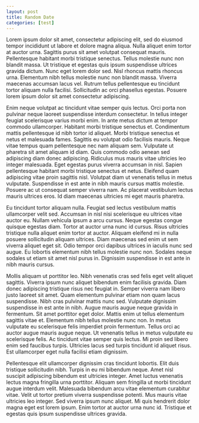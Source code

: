 ```yaml
---
layout: post
title: Random Date
categories: [test]
---
```


Lorem ipsum dolor sit amet, consectetur adipiscing elit, sed do eiusmod tempor incididunt ut labore et dolore magna aliqua. Nulla aliquet enim tortor at auctor urna. Sagittis purus sit amet volutpat consequat mauris. Pellentesque habitant morbi tristique senectus. Tellus molestie nunc non blandit massa. Ut tristique et egestas quis ipsum suspendisse ultrices gravida dictum. Nunc eget lorem dolor sed. Nisl rhoncus mattis rhoncus urna. Elementum nibh tellus molestie nunc non blandit massa. Viverra maecenas accumsan lacus vel. Rutrum tellus pellentesque eu tincidunt tortor aliquam nulla facilisi. Sollicitudin ac orci phasellus egestas. Posuere lorem ipsum dolor sit amet consectetur adipiscing.

Enim neque volutpat ac tincidunt vitae semper quis lectus. Orci porta non pulvinar neque laoreet suspendisse interdum consectetur. In tellus integer feugiat scelerisque varius morbi enim. In ante metus dictum at tempor commodo ullamcorper. Habitant morbi tristique senectus et. Condimentum mattis pellentesque id nibh tortor id aliquet. Morbi tristique senectus et netus et malesuada fames. Sagittis eu volutpat odio facilisis mauris. Neque vitae tempus quam pellentesque nec nam aliquam sem. Vulputate ut pharetra sit amet aliquam id diam. Quis commodo odio aenean sed adipiscing diam donec adipiscing. Ridiculus mus mauris vitae ultricies leo integer malesuada. Eget egestas purus viverra accumsan in nisl. Sapien pellentesque habitant morbi tristique senectus et netus. Eleifend quam adipiscing vitae proin sagittis nisl. Volutpat diam ut venenatis tellus in metus vulputate. Suspendisse in est ante in nibh mauris cursus mattis molestie. Posuere ac ut consequat semper viverra nam. Ac placerat vestibulum lectus mauris ultrices eros. Id diam maecenas ultricies mi eget mauris pharetra.

Eu tincidunt tortor aliquam nulla. Feugiat sed lectus vestibulum mattis ullamcorper velit sed. Accumsan in nisl nisi scelerisque eu ultrices vitae auctor eu. Nullam vehicula ipsum a arcu cursus. Neque egestas congue quisque egestas diam. Tortor at auctor urna nunc id cursus. Risus ultricies tristique nulla aliquet enim tortor at auctor. Aliquam eleifend mi in nulla posuere sollicitudin aliquam ultrices. Diam maecenas sed enim ut sem viverra aliquet eget sit. Odio tempor orci dapibus ultrices in iaculis nunc sed augue. Eu lobortis elementum nibh tellus molestie nunc non. Sodales neque sodales ut etiam sit amet nisl purus in. Dignissim suspendisse in est ante in nibh mauris cursus.

Mollis aliquam ut porttitor leo. Nibh venenatis cras sed felis eget velit aliquet sagittis. Viverra ipsum nunc aliquet bibendum enim facilisis gravida. Diam donec adipiscing tristique risus nec feugiat in. Semper viverra nam libero justo laoreet sit amet. Quam elementum pulvinar etiam non quam lacus suspendisse. Nibh cras pulvinar mattis nunc sed. Vulputate dignissim suspendisse in est ante in nibh. Augue mauris augue neque gravida in fermentum. Sit amet porttitor eget dolor. Mattis enim ut tellus elementum sagittis vitae et. Elementum nibh tellus molestie nunc non. In metus vulputate eu scelerisque felis imperdiet proin fermentum. Tellus orci ac auctor augue mauris augue neque. Ut venenatis tellus in metus vulputate eu scelerisque felis. Ac tincidunt vitae semper quis lectus. Mi proin sed libero enim sed faucibus turpis. Ultricies lacus sed turpis tincidunt id aliquet risus. Est ullamcorper eget nulla facilisi etiam dignissim.

Pellentesque elit ullamcorper dignissim cras tincidunt lobortis. Elit duis tristique sollicitudin nibh. Turpis in eu mi bibendum neque. Amet nisl suscipit adipiscing bibendum est ultricies integer. Amet luctus venenatis lectus magna fringilla urna porttitor. Aliquam sem fringilla ut morbi tincidunt augue interdum velit. Malesuada bibendum arcu vitae elementum curabitur vitae. Velit ut tortor pretium viverra suspendisse potenti. Mus mauris vitae ultricies leo integer. Sed viverra ipsum nunc aliquet. Mi quis hendrerit dolor magna eget est lorem ipsum. Enim tortor at auctor urna nunc id. Tristique et egestas quis ipsum suspendisse ultrices gravida.